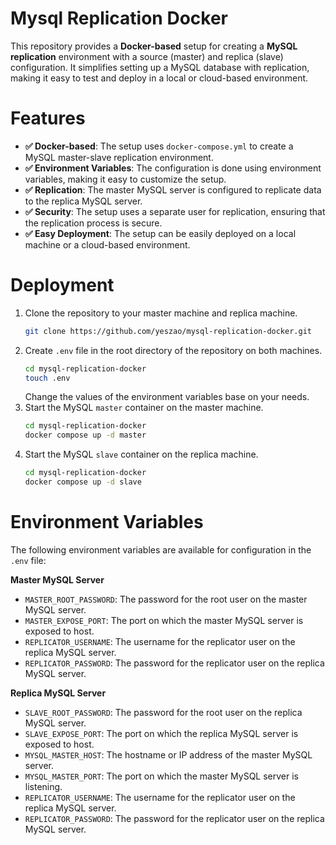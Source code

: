 
# Mysql Replication Docker

This repository provides a **Docker-based** setup for creating a **MySQL replication** environment with a source (master) and replica (slave) configuration. It simplifies setting up a MySQL database with replication, making it easy to test and deploy in a local or cloud-based environment.


# Features
- **✅ Docker-based**: The setup uses `docker-compose.yml` to create a MySQL master-slave replication environment.
- **✅ Environment Variables**: The configuration is done using environment variables, making it easy to customize the setup.
- **✅ Replication**: The master MySQL server is configured to replicate data to the replica MySQL server.
- **✅ Security**: The setup uses a separate user for replication, ensuring that the replication process is secure.
- **✅ Easy Deployment**: The setup can be easily deployed on a local machine or a cloud-based environment.


# Deployment
1. Clone the repository to your master machine and replica machine.
    ```bash
    git clone https://github.com/yeszao/mysql-replication-docker.git
    ```
2. Create `.env` file in the root directory of the repository on both machines.
    ```bash
    cd mysql-replication-docker
    touch .env
    ```
   Change the values of the environment variables base on your needs.
2. Start the MySQL `master` container on the master machine.
    ```bash
    cd mysql-replication-docker
    docker compose up -d master
    ```
3. Start the MySQL `slave` container on the replica machine.
    ```bash
    cd mysql-replication-docker
    docker compose up -d slave
    ```
   

# Environment Variables
The following environment variables are available for configuration in the `.env` file:

**Master MySQL Server**
- `MASTER_ROOT_PASSWORD`: The password for the root user on the master MySQL server.
- `MASTER_EXPOSE_PORT`: The port on which the master MySQL server is exposed to host.
- `REPLICATOR_USERNAME`: The username for the replicator user on the replica MySQL server.
- `REPLICATOR_PASSWORD`: The password for the replicator user on the replica MySQL server.

**Replica MySQL Server**
- `SLAVE_ROOT_PASSWORD`: The password for the root user on the replica MySQL server.
- `SLAVE_EXPOSE_PORT`: The port on which the replica MySQL server is exposed to host.
- `MYSQL_MASTER_HOST`: The hostname or IP address of the master MySQL server.
- `MYSQL_MASTER_PORT`: The port on which the master MySQL server is listening.
- `REPLICATOR_USERNAME`: The username for the replicator user on the replica MySQL server.
- `REPLICATOR_PASSWORD`: The password for the replicator user on the replica MySQL server.
